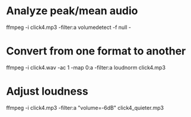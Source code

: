 # Analyze peak/mean audio

ffmpeg -i click4.mp3 -filter:a volumedetect -f null -

# Convert from one format to another

ffmpeg -i click4.wav -ac 1 -map 0:a -filter:a loudnorm click4.mp3

# Adjust loudness

ffmpeg -i click4.mp3 -filter:a "volume=-6dB" click4_quieter.mp3
